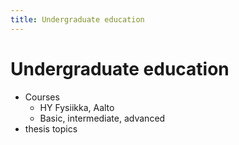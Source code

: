 ```yaml
---
title: Undergraduate education
---
```


# Undergraduate education

- Courses
   * HY Fysiikka, Aalto
   * Basic, intermediate, advanced
- thesis topics
